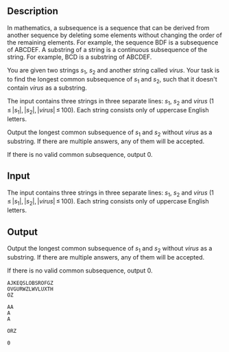 ## Description

<div><p>In mathematics, a <span class="tex-font-style-it">subsequence</span> is a sequence that can be derived from another sequence by deleting some elements without changing the order of the remaining elements. For example, the sequence <span class="tex-font-style-tt">BDF</span> is a subsequence of <span class="tex-font-style-tt">ABCDEF</span>. A <span class="tex-font-style-it">substring</span> of a string is a continuous subsequence of the string. For example, <span class="tex-font-style-tt">BCD</span> is a substring of <span class="tex-font-style-tt">ABCDEF</span>.</p><p>You are given two strings <span class="tex-span"><i>s</i><sub class="lower-index">1</sub></span>, <span class="tex-span"><i>s</i><sub class="lower-index">2</sub></span> and another string called <span class="tex-span"><i>virus</i></span>. Your task is to find the longest common subsequence of <span class="tex-span"><i>s</i><sub class="lower-index">1</sub></span> and <span class="tex-span"><i>s</i><sub class="lower-index">2</sub></span>, such that it doesn't contain <span class="tex-span"><i>virus</i></span> as a substring.</p></div><div class="input-specification"><p>The input contains three strings in three separate lines: <span class="tex-span"><i>s</i><sub class="lower-index">1</sub></span>, <span class="tex-span"><i>s</i><sub class="lower-index">2</sub></span> and <span class="tex-span"><i>virus</i></span> (<span class="tex-span">1 ≤ |<i>s</i><sub class="lower-index">1</sub>|, |<i>s</i><sub class="lower-index">2</sub>|, |<i>virus</i>| ≤ 100</span>). Each string consists only of uppercase English letters.</p></div><div class="output-specification"><p>Output the longest common subsequence of <span class="tex-span"><i>s</i><sub class="lower-index">1</sub></span> and <span class="tex-span"><i>s</i><sub class="lower-index">2</sub></span> without <span class="tex-span"><i>virus</i></span> as a substring. If there are multiple answers, any of them will be accepted. </p><p>If there is no valid common subsequence, output 0.</p></div>

## Input

<p>The input contains three strings in three separate lines: <span class="tex-span"><i>s</i><sub class="lower-index">1</sub></span>, <span class="tex-span"><i>s</i><sub class="lower-index">2</sub></span> and <span class="tex-span"><i>virus</i></span> (<span class="tex-span">1 ≤ |<i>s</i><sub class="lower-index">1</sub>|, |<i>s</i><sub class="lower-index">2</sub>|, |<i>virus</i>| ≤ 100</span>). Each string consists only of uppercase English letters.</p>

## Output

<p>Output the longest common subsequence of <span class="tex-span"><i>s</i><sub class="lower-index">1</sub></span> and <span class="tex-span"><i>s</i><sub class="lower-index">2</sub></span> without <span class="tex-span"><i>virus</i></span> as a substring. If there are multiple answers, any of them will be accepted. </p><p>If there is no valid common subsequence, output 0.</p>





```input1
AJKEQSLOBSROFGZ
OVGURWZLWVLUXTH
OZ

```




```input2
AA
A
A

```




```output1
ORZ

```




```output2
0

```


